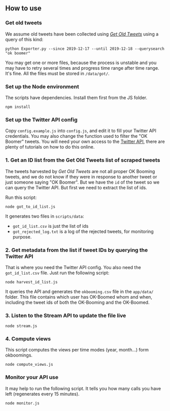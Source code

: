 ## How to use

### Get old tweets
We assume old tweets have been collected using *[Get Old Tweets](https://github.com/Jefferson-Henrique/GetOldTweets-python)* using a query of this kind:
```
python Exporter.py --since 2019-12-17 --until 2019-12-18 --querysearch "ok boomer"
```
You may get one or more files, because the process is unstable and you may have to retry several times and progress time range after time range. It's fine. All the files must be stored in ```/data/got/```.

### Set up the Node environment

The scripts have dependencies. Install them first from the JS folder.

```
npm install
```


### Set up the Twitter API config

Copy ```config.example.js``` into ```config.js```, and edit it to fill your Twitter API credentials. You may also change the function used to filter the "OK Boomer" tweets. You will need your own access to the [Twitter API](https://apps.twitter.com/app/new), there are plenty of tutorials on how to do this online.


### 1. Get an ID list from the Get Old Tweets list of scraped tweets

The tweets harvested by *Get Old Tweets* are not all proper OK Booming tweets, and we do not know if they were in response to another tweet or just someone saying "OK Boomer". But we have the ```id``` of the tweet so we can query the Twitter API. But first we need to extract the list of ids.

Run this script:

```
node got_to_id_list.js
```

It generates two files in ```scripts/data```:
* ```got_id_list.csv``` is just the list of ids
* ```got_rejected_log.txt``` is a log of the rejected tweets, for monitoring purpose.


### 2. Get metadata from the list if tweet IDs by querying the Twitter API

That is where you need the Twitter API config. You also need the ```got_id_list.csv``` file.
Just run the following script:

```
node harvest_id_list.js
```

It queries the API and generates the ```okbooming.csv``` file in the ```app/data/``` folder. This file contains which user has OK-Boomed whom and when, including the tweet ids of both the OK-Booming and the OK-Boomed.

### 3. Listen to the Stream API to update the file live

```
node stream.js
```

### 4. Compute views

This script computes the views per time modes (year, month...) form okboomings.
```
node compute_views.js
```

### Monitor your API use

It may help to run the following script. It tells you how many calls you have left (regenerates every 15 minutes).

```
node monitor.js
```

